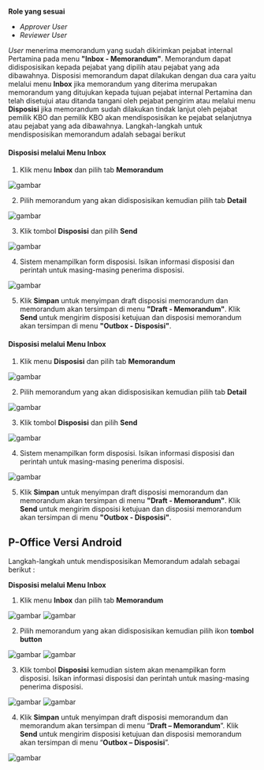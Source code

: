 **Role yang sesuai**

- *Approver User*
- *Reviewer User*

*User* menerima memorandum yang sudah dikirimkan pejabat internal Pertamina pada menu **"Inbox - Memorandum"**. Memorandum dapat didisposisikan kepada pejabat yang dipilih atau pejabat yang ada dibawahnya. Disposisi memorandum dapat dilakukan dengan dua cara yaitu melalui menu **Inbox** jika memorandum yang diterima merupakan memorandum yang ditujukan kepada tujuan pejabat internal Pertamina dan telah disetujui atau ditanda tangani oleh pejabat pengirim atau melalui menu **Disposisi** jika memorandum sudah dilakukan tindak lanjut oleh pejabat pemilik KBO dan pemilik KBO akan mendisposisikan ke pejabat selanjutnya atau pejabat yang ada dibawahnya. Langkah-langkah untuk mendisposisikan memorandum adalah sebagai berikut

#### Disposisi melalui Menu Inbox

1. Klik menu **Inbox** dan pilih tab **Memorandum**

![gambar](SC_Memorandum/MM55.png)

2. Pilih memorandum yang akan didisposisikan kemudian pilih tab **Detail**

![gambar](SC_Memorandum/MM56.png)

3. Klik tombol **Disposisi** dan pilih **Send**

![gambar](SC_Memorandum/MM57.png)

4. Sistem menampilkan form disposisi. Isikan informasi disposisi dan perintah untuk masing-masing penerima disposisi.

![gambar](SC_Memorandum/MM58.png)

5. Klik **Simpan** untuk menyimpan draft disposisi memorandum dan memorandum akan tersimpan di menu **"Draft - Memorandum"**. Klik **Send** untuk mengirim disposisi ketujuan dan disposisi memorandum akan tersimpan di menu **"Outbox - Disposisi"**.

####	Disposisi melalui Menu Inbox

1. Klik menu **Disposisi** dan pilih tab **Memorandum**

![gambar](SC_Memorandum/MM59.png)

2. Pilih memorandum yang akan didisposisikan kemudian pilih tab **Detail**

![gambar](SC_Memorandum/MM60.png)

3. Klik tombol **Disposisi** dan pilih **Send**

![gambar](SC_Memorandum/MM61.png)

4. Sistem menampilkan form disposisi. Isikan informasi disposisi dan perintah untuk masing-masing penerima disposisi.

![gambar](SC_Memorandum/MM62.png)

5. Klik **Simpan** untuk menyimpan draft disposisi memorandum dan memorandum akan tersimpan di menu **"Draft - Memorandum"**. Klik **Send** untuk mengirim disposisi ketujuan dan disposisi memorandum akan tersimpan di menu **"Outbox - Disposisi"**.























## **P-Office Versi Android**

Langkah-langkah untuk mendisposisikan Memorandum adalah sebagai berikut :

**Disposisi melalui Menu Inbox**

1. Klik menu **Inbox** dan pilih tab **Memorandum**

![gambar](Memorandum/MM_Android/Disposisimemo/A01.jpg) ![gambar](Memorandum/MM_Android/Disposisimemo/A02.jpg)

2. Pilih memorandum yang akan didisposisikan kemudian pilih ikon **tombol button**

![gambar](Memorandum/MM_Android/Disposisimemo/A03.jpg) ![gambar](Memorandum/MM_Android/Disposisimemo/A04.jpg)

3. Klik tombol **Disposisi** kemudian sistem akan menampilkan form disposisi. Isikan informasi disposisi dan perintah untuk masing-masing penerima disposisi.

![gambar](Memorandum/MM_Android/Disposisimemo/A05.jpg) ![gambar](Memorandum/MM_Android/Disposisimemo/A06.jpg)

4. Klik **Simpan** untuk menyimpan draft disposisi memorandum dan memorandum akan tersimpan di menu “**Draft – Memorandum**”. Klik **Send** untuk mengirim disposisi ketujuan dan disposisi memorandum akan tersimpan di menu “**Outbox – Disposisi**”.

![gambar](Memorandum/MM_Android/Disposisimemo/A07.jpg)
